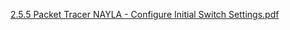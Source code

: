 [2.5.5 Packet Tracer NAYLA - Configure Initial Switch Settings.pdf](https://github.com/Naylavira/Laporan-Jaringan-Komputer/files/14581308/2.5.5.Packet.Tracer.NAYLA.-.Configure.Initial.Switch.Settings.pdf) 
